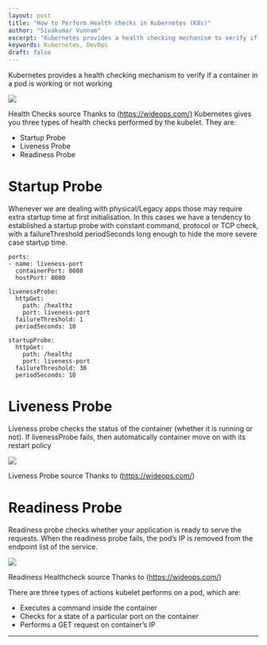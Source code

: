 ```yaml
---
layout: post
title: "How to Perform Health checks in Kubernetes (K8s)"
author: "Sivakumar Vunnam"
excerpt: "Kubernetes provides a health checking mechanism to verify if a container in a pod is working or not working."
keywords: Kubernetes, DevOps
draft: false
---
```

Kubernetes provides a health checking mechanism to verify if a container in a pod is working or not working

![](https://miro.medium.com/max/1400/0*J_K_oFbZesKVMoDY.gif)


Health Checks source Thanks to (https://wideops.com/)
Kubernetes gives you three types of health checks performed by the kubelet. They are:
* Startup Probe
* Liveness Probe
* Readiness Probe

# Startup Probe
Whenever we are dealing with physical/Legacy apps those may require extra startup time at first initialisation. In this cases we have a tendency to established a startup probe with constant command, protocol or TCP check, with a failureThreshold periodSeconds long enough to hide the more severe case startup time.
```
ports:
- name: liveness-port
  containerPort: 8080
  hostPort: 8080

livenessProbe:
  httpGet:
    path: /healthz
    port: liveness-port
  failureThreshold: 1
  periodSeconds: 10

startupProbe:
  httpGet:
    path: /healthz
    port: liveness-port
  failureThreshold: 30
  periodSeconds: 10
```
# Liveness Probe

Liveness probe checks the status of the container (whether it is running or not). If livenessProbe fails, then automatically container move on with its restart policy

![](https://miro.medium.com/max/1400/0*U8l_OiseiAaGJ_6n.gif)

Liveness Probe source Thanks to (https://wideops.com/)

# Readiness Probe

Readiness probe checks whether your application is ready to serve the requests. When the readiness probe fails, the pod’s IP is removed from the endpoint list of the service.

![](https://miro.medium.com/max/1400/0*kmIsS43VM71shv_1.gif)

Readiness Healthcheck source Thanks to (https://wideops.com/)

There are three types of actions kubelet performs on a pod, which are:

* Executes a command inside the container
* Checks for a state of a particular port on the container
* Performs a GET request on container’s IP

---
